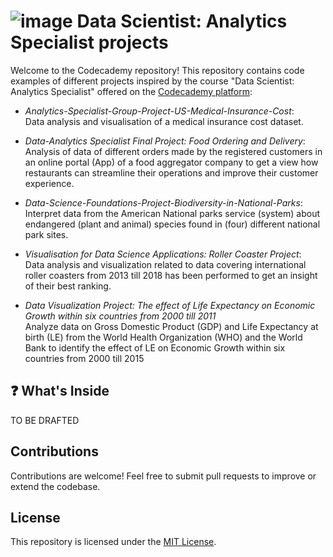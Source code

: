 #  ![image](https://github.com/user-attachments/assets/7b5e0b22-b12e-487d-aa83-fb6965172df4) Data Scientist: Analytics Specialist projects
Welcome to the Codecademy repository! This repository contains code examples of different projects inspired by the course "Data Scientist: Analytics Specialist" offered on the [Codecademy platform](https://www.codecademy.com/):

- _Analytics-Specialist-Group-Project-US-Medical-Insurance-Cost_:  
  Data analysis and visualisation of a medical insurance cost dataset.
  
- _Data-Analytics Specialist Final Project: Food Ordering and Delivery_:     
  Analysis of data of different orders made by the registered customers in an online portal (App) of a food aggregator company to get a view how restaurants can streamline their operations and improve their customer experience.
  
- _Data-Science-Foundations-Project-Biodiversity-in-National-Parks_:  
  Interpret data from the American National parks service (system) about endangered (plant and animal) species found in (four) different national park sites.
  
- _Visualisation for Data Science Applications: Roller Coaster Project_:  
  Data analysis and visualization related to data covering international roller coasters from 2013 till 2018 has been performed to get an insight of their best ranking.

- _Data Visualization Project: The effect of Life Expectancy on Economic Growth within six countries from 2000 till 2011_  
  Analyze data on Gross Domestic Product (GDP) and Life Expectancy at birth (LE) from the World Health Organization (WHO) and the World Bank to identify the effect of LE on Economic Growth within six countries from 2000 till 2015


## ❓ What's Inside
TO BE DRAFTED 

## Contributions
Contributions are welcome! Feel free to submit pull requests to improve or extend the codebase.

## License
This repository is licensed under the [MIT License](https://opensource.org/license/MIT).



